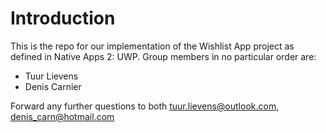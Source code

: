 # Introduction
This is the repo for our implementation of the Wishlist App project as defined in Native Apps 2: UWP. Group members in no particular order are:
* Tuur Lievens
* Denis Carnier

Forward any further questions to both tuur.lievens@outlook.com, denis_carn@hotmail.com